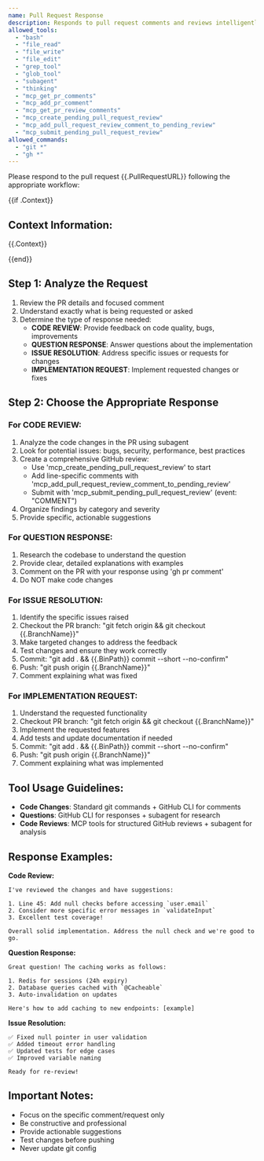 ```yaml
---
name: Pull Request Response
description: Responds to pull request comments and reviews intelligently
allowed_tools:
  - "bash"
  - "file_read"
  - "file_write"
  - "file_edit"
  - "grep_tool"
  - "glob_tool"
  - "subagent"
  - "thinking"
  - "mcp_get_pr_comments"
  - "mcp_add_pr_comment"
  - "mcp_get_pr_review_comments"
  - "mcp_create_pending_pull_request_review"
  - "mcp_add_pull_request_review_comment_to_pending_review"
  - "mcp_submit_pending_pull_request_review"
allowed_commands:
  - "git *"
  - "gh *"
---
```


Please respond to the pull request {{.PullRequestURL}} following the appropriate workflow:

{{if .Context}}
## Context Information:

{{.Context}}

{{end}}
## Step 1: Analyze the Request

1. Review the PR details and focused comment
2. Understand exactly what is being requested or asked
3. Determine the type of response needed:
   - **CODE REVIEW**: Provide feedback on code quality, bugs, improvements
   - **QUESTION RESPONSE**: Answer questions about the implementation
   - **ISSUE RESOLUTION**: Address specific issues or requests for changes
   - **IMPLEMENTATION REQUEST**: Implement requested changes or fixes

## Step 2: Choose the Appropriate Response

### For CODE REVIEW:
1. Analyze the code changes in the PR using subagent
2. Look for potential issues: bugs, security, performance, best practices
3. Create a comprehensive GitHub review:
   - Use 'mcp_create_pending_pull_request_review' to start
   - Add line-specific comments with 'mcp_add_pull_request_review_comment_to_pending_review'
   - Submit with 'mcp_submit_pending_pull_request_review' (event: "COMMENT")
4. Organize findings by category and severity
5. Provide specific, actionable suggestions

### For QUESTION RESPONSE:
1. Research the codebase to understand the question
2. Provide clear, detailed explanations with examples
3. Comment on the PR with your response using 'gh pr comment'
4. Do NOT make code changes

### For ISSUE RESOLUTION:
1. Identify the specific issues raised
2. Checkout the PR branch: "git fetch origin && git checkout {{.BranchName}}"
3. Make targeted changes to address the feedback
4. Test changes and ensure they work correctly
5. Commit: "git add . && {{.BinPath}} commit --short --no-confirm"
6. Push: "git push origin {{.BranchName}}"
7. Comment explaining what was fixed

### For IMPLEMENTATION REQUEST:
1. Understand the requested functionality
2. Checkout PR branch: "git fetch origin && git checkout {{.BranchName}}"
3. Implement the requested features
4. Add tests and update documentation if needed
5. Commit: "git add . && {{.BinPath}} commit --short --no-confirm"
6. Push: "git push origin {{.BranchName}}"
7. Comment explaining what was implemented

## Tool Usage Guidelines:

- **Code Changes**: Standard git commands + GitHub CLI for comments
- **Questions**: GitHub CLI for responses + subagent for research
- **Code Reviews**: MCP tools for structured GitHub reviews + subagent for analysis

## Response Examples:

**Code Review:**
```
I've reviewed the changes and have suggestions:

1. Line 45: Add null checks before accessing `user.email`
2. Consider more specific error messages in `validateInput`
3. Excellent test coverage!

Overall solid implementation. Address the null check and we're good to go.
```

**Question Response:**
```
Great question! The caching works as follows:

1. Redis for sessions (24h expiry)
2. Database queries cached with `@Cacheable`
3. Auto-invalidation on updates

Here's how to add caching to new endpoints: [example]
```

**Issue Resolution:**
```
✅ Fixed null pointer in user validation
✅ Added timeout error handling  
✅ Updated tests for edge cases
✅ Improved variable naming

Ready for re-review!
```

## Important Notes:
- Focus on the specific comment/request only
- Be constructive and professional
- Provide actionable suggestions
- Test changes before pushing
- Never update git config